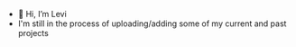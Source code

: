 - 👋 Hi, I’m Levi
- I'm still in the process of uploading/adding some of my current and past projects
